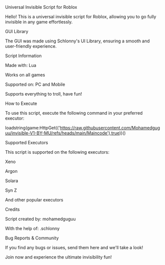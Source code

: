 Universal Invisible Script for Roblox

Hello! This is a universal invisible script for Roblox, allowing you to go fully invisible in any game effortlessly.

GUI Library

The GUI was made using Schlonny's UI Library, ensuring a smooth and user-friendly experience.

Script Information

Made with: Lua

Works on all games

Supported on: PC and Mobile

Supports everything to troll, have fun!

How to Execute

To use this script, execute the following command in your preferred executor:

loadstring(game:HttpGet(('https://raw.githubusercontent.com/Mohamedguguu/invisible-V1-BY-MU/refs/heads/main/Maincode'),true))()

Supported Executors

This script is supported on the following executors:

Xeno

Argon

Solara

Syn Z

And other popular executors

Credits

Script created by: mohamedguguu

With the help of: .schlonny

Bug Reports & Community

If you find any bugs or issues, send them here and we'll take a look!

Join now and experience the ultimate invisibility fun!

